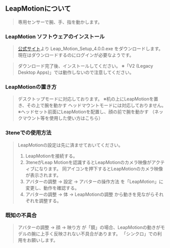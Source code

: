 ## LeapMotionについて

>専用センサーで腕、手、指を動かします。

### LeapMotion ソフトウェアのインストール

><a href="https://developer.leapmotion.com/vr-setup" target="_blank">公式サイト</a>より Leap_Motion_Setup_4.0.0.exe をダウンロードします。
>現在はダウンロードするのにログインが必要なようです。

>ダウンロード完了後、インストールしてください。
>※「V2 (Legacy Desktop Apps)」では動作しないので注意してください。


### LeapMotionの置き方

>デスクトップモードに対応しております。
>※机の上にLeapMotionを置き、その上で腕を動かす
>ヘッドマウントモードには対応しておりません。
>※ヘッドセット前面にLeapMotionを配置し、顔の前で腕を動かす
>（ネックマウント等を使用した使い方はこちら）

### 3teneでの使用方法

> LeapMotionの設定は先に済ませておいてください。
> 1. LeapMotionを接続する。
> 2. 3teneがLeap Motionを認識するとLeapMotionのカメラ映像がアクティブになります。
>    同アイコンを押下するとLeapMotionのカメラ映像が表示されます。
> 3. アバターの調整 → 設定 → アバターの操作方法 を「LeapMotion」に変更し、動作を確認する。
> 4. アバターの調整 → 体 → LeapMotionの調整 から動きを見ながらそれぞれを調整する。

### 既知の不具合

>アバターの調整 → 顔 → 映り方 が「鏡」の場合、LeapMotionの動きがモデルの腕に上手く反映されない不具合があります。
>「シンクロ」での利用をお願いします。
